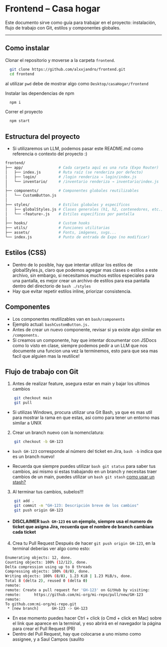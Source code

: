 # Frontend – Casa hogar

Este documento sirve como guía para trabajar en el proyecto: instalación, flujo de trabajo con Git, estilos y componentes globales.

---

## Como instalar

Clonar el repositorio y moverse a la carpeta `frontend`.

```bash
  git clone https://github.com/alxxjandro/frontend.git
  cd frontend
```

al utilizar `pwd` debe de mostrar algo como `Desktop/casaHogar/frontend`

Instalar las dependencias de npm

```bash
  npm i
```

Correr el proyecto

```bash
  npm start
```

## Estructura del proyecto

- Si utilizaremos un LLM, podemos pasar este README.md como referencia o contexto del proyecto :)

```bash
frontend/
├── app/                # Cada carpeta aquí es una ruta (Expo Router)
│   ├── index.js        # Ruta raíz (se renderiza por defecto)
│   ├── login/          # /login renderiza → login/index.js
│   └── inventario/     # /inventario renderiza → inventario/index.js
│
├── components/         # Componentes globales reutilizables
│   └── CustomButton.js
│
├── styles/             # Estilos globales y específicos
│   ├── globalStyles.js # Clases generales (h1, h2, contenedores, etc.)
│   └── <feature>.js    # Estilos específicos por pantalla
│
├── hooks/              # Custom hooks
├── utils/              # Funciones utilitarias
├── assets/             # Fonts, imágenes, svgs...
└── index.js            # Punto de entrada de Expo (no modificar)

```

## Estilos (CSS)

- Dentro de lo posible, hay que intentar utilizar los estilos de globalStyles.js, claro que podemos agregar mas clases o estilos a este archivo, sin embargo, si necesitamos muchos estilos especiales para una pantalla, es mejor crear un archivo de estilos para esa pantalla dentro del directorio de `bash ./styles`
- Hay que evitar repetir estilos inline, priorizar consistencia.

## Componentes

- Los componentes reutilizables van en `bash/components`
- Ejemplo actual: `bashCustomButton.js.`
- Antes de crear un nuevo componente, revisar si ya existe algo similar en `/components.`
- Si creamos un componente, hay que intentar dcoumentar con JSDocs como lo visto en clase, siempre podemos pedir a un LLM que nos documente una funcion una vez la terminemos, esto para que sea mas facíl que alguien mas la reutilice!

## Flujo de trabajo con Git

1. Antes de realizar feature, asegura estar en main y bajar los ultimos cambios

```bash
	git checkout main
	git pull
```

- Si utilizas Windows, procura utilizar una Git Bash, ya que es mas util para mostrar la rama en que estas, asi como para tener un entorno mas similar a UNIX

2. Crear un branch nuevo con la nomenclatura:

```bash
	git checkout -b GH-123
```

- `bash GH-123` corresponde al número del ticket en Jira, `bash -b` indica que es un branch nuevo!

- Recuerda que siempre puedes utilizar `bash git status` para saber tus cambios, asi mismo si estas trabajando en un branch y necesitas traer cambios de un main, puedes utilizar un `bash git stash` [como usar un stash?](https://www.atlassian.com/git/tutorials/saving-changes/git-stash)

3. Al terminar tus cambios, subelos!!!

```bash
	git add .
	git commit -m "GH-123: Descripción breve de los cambios"
	git push origin GH-123
```

- #### DISCLAIMER `bash GH-123` es un ejemplo, siempre usa el numero de ticket que asigna Jira, recuerda que el nombre de branch cambiara cada ticket

4. Crea tu Pull Request
   Después de hacer `git push origin GH-123`, en la terminal deberías ver algo como esto:

```bash
Enumerating objects: 12, done.
Counting objects: 100% (12/12), done.
Delta compression using up to 8 threads
Compressing objects: 100% (8/8), done.
Writing objects: 100% (8/8), 1.23 KiB | 1.23 MiB/s, done.
Total 8 (delta 2), reused 0 (delta 0)
remote:
remote: Create a pull request for 'GH-123' on GitHub by visiting:
remote:      https://github.com/mi-org/mi-repo/pull/new/GH-123
remote:
To github.com:mi-org/mi-repo.git
 * [new branch]      GH-123 -> GH-123
```

- En ese momento puedes hacer Ctrl + click (o Cmd + click en Mac) sobre el link que aparece en la terminal, y eso abrirá en el navegador la página para crear el Pull Request (PR)
- Dentro del Pull Request, hay que colocarse a uno mismo como assignee, y a Saul Campos (saulito
